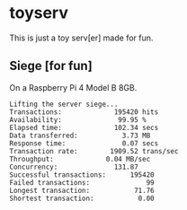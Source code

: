 # toyserv

This is just a toy serv[er] made for fun.

## Siege [for fun]

On a Raspberry Pi 4 Model B 8GB.
```text
Lifting the server siege...
Transactions:		      195420 hits
Availability:		       99.95 %
Elapsed time:		      102.34 secs
Data transferred:	        3.73 MB
Response time:		        0.07 secs
Transaction rate:	     1909.52 trans/sec
Throughput:		        0.04 MB/sec
Concurrency:		      131.87
Successful transactions:      195420
Failed transactions:	          99
Longest transaction:	       71.76
Shortest transaction:	        0.00
```